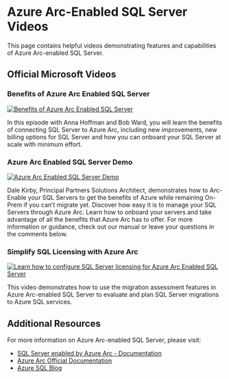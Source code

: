 # Azure Arc-Enabled SQL Server Videos

This page contains helpful videos demonstrating features and capabilities of Azure Arc-enabled SQL Server.

## Official Microsoft Videos

### Benefits of Azure Arc Enabled SQL Server
[![Benefits of Azure Arc Enabled SQL Server](https://img.youtube.com/vi/PtzG55Nf_ik/0.jpg)](https://www.youtube.com/watch?v=PtzG55Nf_ik)

In this episode with Anna Hoffman and Bob Ward, you will learn the benefits of connecting SQL Server to Azure Arc, including new improvements, new billing options for SQL Server and how you can onboard your SQL Server at scale with minimum effort.

### Azure Arc Enabled SQL Server Demo
[![Azure Arc Enabled SQL Server Demo](https://img.youtube.com/vi/pSdLjCiGH6U/0.jpg)](https://www.youtube.com/watch?v=pSdLjCiGH6U)

Dale Kirby, Principal Partners Solutions Architect, demonstrates how to Arc-Enable your SQL Servers to get the benefits of Azure while remaining On-Prem if you can’t migrate yet. Discover how easy it is to manage your SQL Servers through Azure Arc. Learn how to onboard your servers and take advantage of all the benefits that Azure Arc has to offer. For more information or guidance, check out our manual or leave your questions in the comments below.

### Simplify SQL Licensing with Azure Arc
[![Learn how to configure SQL Server licensing for Azure Arc Enabled SQL Server](https://img.youtube.com/vi/ypM73pHllQc/0.jpg)](https://www.youtube.com/watch?v=ypM73pHllQc)

This video demonstrates how to use the migration assessment features in Azure Arc-enabled SQL Server to evaluate and plan SQL Server migrations to Azure SQL services.

## Additional Resources

For more information on Azure Arc-enabled SQL Server, please visit:

- [SQL Server enabled by Azure Arc - Documentation](https://learn.microsoft.com/en-us/sql/sql-server/azure-arc/overview?view=sql-server-ver16)
- [Azure Arc Official Documentation](https://learn.microsoft.com/en-us/azure/azure-arc/)
- [Azure SQL Blog](https://techcommunity.microsoft.com/t5/azure-sql-blog/bg-p/AzureSQLBlog)